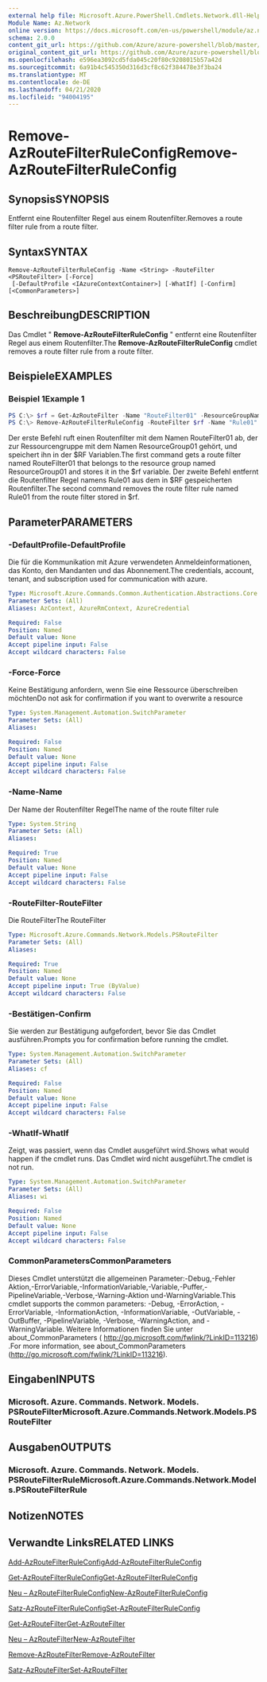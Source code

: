 ```yaml
---
external help file: Microsoft.Azure.PowerShell.Cmdlets.Network.dll-Help.xml
Module Name: Az.Network
online version: https://docs.microsoft.com/en-us/powershell/module/az.network/remove-azroutefilterruleconfig
schema: 2.0.0
content_git_url: https://github.com/Azure/azure-powershell/blob/master/src/Network/Network/help/Remove-AzRouteFilterRuleConfig.md
original_content_git_url: https://github.com/Azure/azure-powershell/blob/master/src/Network/Network/help/Remove-AzRouteFilterRuleConfig.md
ms.openlocfilehash: e596ea3092cd5fda045c20f80c9208015b57a42d
ms.sourcegitcommit: 6a91b4c545350d316d3cf8c62f384478e3f3ba24
ms.translationtype: MT
ms.contentlocale: de-DE
ms.lasthandoff: 04/21/2020
ms.locfileid: "94004195"
---
```

# <span data-ttu-id="929d6-101">Remove-AzRouteFilterRuleConfig</span><span class="sxs-lookup"><span data-stu-id="929d6-101">Remove-AzRouteFilterRuleConfig</span></span>

## <span data-ttu-id="929d6-102">Synopsis</span><span class="sxs-lookup"><span data-stu-id="929d6-102">SYNOPSIS</span></span>
<span data-ttu-id="929d6-103">Entfernt eine Routenfilter Regel aus einem Routenfilter.</span><span class="sxs-lookup"><span data-stu-id="929d6-103">Removes a route filter rule from a route filter.</span></span>

## <span data-ttu-id="929d6-104">Syntax</span><span class="sxs-lookup"><span data-stu-id="929d6-104">SYNTAX</span></span>

```
Remove-AzRouteFilterRuleConfig -Name <String> -RouteFilter <PSRouteFilter> [-Force]
 [-DefaultProfile <IAzureContextContainer>] [-WhatIf] [-Confirm] [<CommonParameters>]
```

## <span data-ttu-id="929d6-105">Beschreibung</span><span class="sxs-lookup"><span data-stu-id="929d6-105">DESCRIPTION</span></span>
<span data-ttu-id="929d6-106">Das Cmdlet " **Remove-AzRouteFilterRuleConfig** " entfernt eine Routenfilter Regel aus einem Routenfilter.</span><span class="sxs-lookup"><span data-stu-id="929d6-106">The **Remove-AzRouteFilterRuleConfig** cmdlet removes a route filter rule from a route filter.</span></span>

## <span data-ttu-id="929d6-107">Beispiele</span><span class="sxs-lookup"><span data-stu-id="929d6-107">EXAMPLES</span></span>

### <span data-ttu-id="929d6-108">Beispiel 1</span><span class="sxs-lookup"><span data-stu-id="929d6-108">Example 1</span></span>
```powershell
PS C:\> $rf = Get-AzRouteFilter -Name "RouteFilter01" -ResourceGroupName "ResourceGroup01"
PS C:\> Remove-AzRouteFilterRuleConfig -RouteFilter $rf -Name "Rule01"
```

<span data-ttu-id="929d6-109">Der erste Befehl ruft einen Routenfilter mit dem Namen RouteFilter01 ab, der zur Ressourcengruppe mit dem Namen ResourceGroup01 gehört, und speichert ihn in der $RF Variablen.</span><span class="sxs-lookup"><span data-stu-id="929d6-109">The first command gets a route filter named RouteFilter01 that belongs to the resource group named ResourceGroup01 and stores it in the $rf variable.</span></span>
<span data-ttu-id="929d6-110">Der zweite Befehl entfernt die Routenfilter Regel namens Rule01 aus dem in $RF gespeicherten Routenfilter.</span><span class="sxs-lookup"><span data-stu-id="929d6-110">The second command removes the route filter rule named Rule01 from the route filter stored in $rf.</span></span>

## <span data-ttu-id="929d6-111">Parameter</span><span class="sxs-lookup"><span data-stu-id="929d6-111">PARAMETERS</span></span>

### <span data-ttu-id="929d6-112">-DefaultProfile</span><span class="sxs-lookup"><span data-stu-id="929d6-112">-DefaultProfile</span></span>
<span data-ttu-id="929d6-113">Die für die Kommunikation mit Azure verwendeten Anmeldeinformationen, das Konto, den Mandanten und das Abonnement.</span><span class="sxs-lookup"><span data-stu-id="929d6-113">The credentials, account, tenant, and subscription used for communication with azure.</span></span>

```yaml
Type: Microsoft.Azure.Commands.Common.Authentication.Abstractions.Core.IAzureContextContainer
Parameter Sets: (All)
Aliases: AzContext, AzureRmContext, AzureCredential

Required: False
Position: Named
Default value: None
Accept pipeline input: False
Accept wildcard characters: False
```

### <span data-ttu-id="929d6-114">-Force</span><span class="sxs-lookup"><span data-stu-id="929d6-114">-Force</span></span>
<span data-ttu-id="929d6-115">Keine Bestätigung anfordern, wenn Sie eine Ressource überschreiben möchten</span><span class="sxs-lookup"><span data-stu-id="929d6-115">Do not ask for confirmation if you want to overwrite a resource</span></span>

```yaml
Type: System.Management.Automation.SwitchParameter
Parameter Sets: (All)
Aliases:

Required: False
Position: Named
Default value: None
Accept pipeline input: False
Accept wildcard characters: False
```

### <span data-ttu-id="929d6-116">-Name</span><span class="sxs-lookup"><span data-stu-id="929d6-116">-Name</span></span>
<span data-ttu-id="929d6-117">Der Name der Routenfilter Regel</span><span class="sxs-lookup"><span data-stu-id="929d6-117">The name of the route filter rule</span></span>

```yaml
Type: System.String
Parameter Sets: (All)
Aliases:

Required: True
Position: Named
Default value: None
Accept pipeline input: False
Accept wildcard characters: False
```

### <span data-ttu-id="929d6-118">-RouteFilter</span><span class="sxs-lookup"><span data-stu-id="929d6-118">-RouteFilter</span></span>
<span data-ttu-id="929d6-119">Die RouteFilter</span><span class="sxs-lookup"><span data-stu-id="929d6-119">The RouteFilter</span></span>

```yaml
Type: Microsoft.Azure.Commands.Network.Models.PSRouteFilter
Parameter Sets: (All)
Aliases:

Required: True
Position: Named
Default value: None
Accept pipeline input: True (ByValue)
Accept wildcard characters: False
```

### <span data-ttu-id="929d6-120">-Bestätigen</span><span class="sxs-lookup"><span data-stu-id="929d6-120">-Confirm</span></span>
<span data-ttu-id="929d6-121">Sie werden zur Bestätigung aufgefordert, bevor Sie das Cmdlet ausführen.</span><span class="sxs-lookup"><span data-stu-id="929d6-121">Prompts you for confirmation before running the cmdlet.</span></span>

```yaml
Type: System.Management.Automation.SwitchParameter
Parameter Sets: (All)
Aliases: cf

Required: False
Position: Named
Default value: None
Accept pipeline input: False
Accept wildcard characters: False
```

### <span data-ttu-id="929d6-122">-WhatIf</span><span class="sxs-lookup"><span data-stu-id="929d6-122">-WhatIf</span></span>
<span data-ttu-id="929d6-123">Zeigt, was passiert, wenn das Cmdlet ausgeführt wird.</span><span class="sxs-lookup"><span data-stu-id="929d6-123">Shows what would happen if the cmdlet runs.</span></span> <span data-ttu-id="929d6-124">Das Cmdlet wird nicht ausgeführt.</span><span class="sxs-lookup"><span data-stu-id="929d6-124">The cmdlet is not run.</span></span>

```yaml
Type: System.Management.Automation.SwitchParameter
Parameter Sets: (All)
Aliases: wi

Required: False
Position: Named
Default value: None
Accept pipeline input: False
Accept wildcard characters: False
```

### <span data-ttu-id="929d6-125">CommonParameters</span><span class="sxs-lookup"><span data-stu-id="929d6-125">CommonParameters</span></span>
<span data-ttu-id="929d6-126">Dieses Cmdlet unterstützt die allgemeinen Parameter:-Debug,-Fehler Aktion,-ErrorVariable,-InformationVariable,-Variable,-Puffer,-PipelineVariable,-Verbose,-Warning-Aktion und-WarningVariable.</span><span class="sxs-lookup"><span data-stu-id="929d6-126">This cmdlet supports the common parameters: -Debug, -ErrorAction, -ErrorVariable, -InformationAction, -InformationVariable, -OutVariable, -OutBuffer, -PipelineVariable, -Verbose, -WarningAction, and -WarningVariable.</span></span> <span data-ttu-id="929d6-127">Weitere Informationen finden Sie unter about_CommonParameters ( http://go.microsoft.com/fwlink/?LinkID=113216) .</span><span class="sxs-lookup"><span data-stu-id="929d6-127">For more information, see about_CommonParameters (http://go.microsoft.com/fwlink/?LinkID=113216).</span></span>

## <span data-ttu-id="929d6-128">Eingaben</span><span class="sxs-lookup"><span data-stu-id="929d6-128">INPUTS</span></span>

### <span data-ttu-id="929d6-129">Microsoft. Azure. Commands. Network. Models. PSRouteFilter</span><span class="sxs-lookup"><span data-stu-id="929d6-129">Microsoft.Azure.Commands.Network.Models.PSRouteFilter</span></span>

## <span data-ttu-id="929d6-130">Ausgaben</span><span class="sxs-lookup"><span data-stu-id="929d6-130">OUTPUTS</span></span>

### <span data-ttu-id="929d6-131">Microsoft. Azure. Commands. Network. Models. PSRouteFilterRule</span><span class="sxs-lookup"><span data-stu-id="929d6-131">Microsoft.Azure.Commands.Network.Models.PSRouteFilterRule</span></span>

## <span data-ttu-id="929d6-132">Notizen</span><span class="sxs-lookup"><span data-stu-id="929d6-132">NOTES</span></span>

## <span data-ttu-id="929d6-133">Verwandte Links</span><span class="sxs-lookup"><span data-stu-id="929d6-133">RELATED LINKS</span></span>

[<span data-ttu-id="929d6-134">Add-AzRouteFilterRuleConfig</span><span class="sxs-lookup"><span data-stu-id="929d6-134">Add-AzRouteFilterRuleConfig</span></span>](./Add-AzRouteFilterRuleConfig.md)

[<span data-ttu-id="929d6-135">Get-AzRouteFilterRuleConfig</span><span class="sxs-lookup"><span data-stu-id="929d6-135">Get-AzRouteFilterRuleConfig</span></span>](./Get-AzRouteFilterRuleConfig.md)

[<span data-ttu-id="929d6-136">Neu – AzRouteFilterRuleConfig</span><span class="sxs-lookup"><span data-stu-id="929d6-136">New-AzRouteFilterRuleConfig</span></span>](./New-AzRouteFilterRuleConfig.md)

[<span data-ttu-id="929d6-137">Satz-AzRouteFilterRuleConfig</span><span class="sxs-lookup"><span data-stu-id="929d6-137">Set-AzRouteFilterRuleConfig</span></span>](./Set-AzRouteFilterRuleConfig.md)

[<span data-ttu-id="929d6-138">Get-AzRouteFilter</span><span class="sxs-lookup"><span data-stu-id="929d6-138">Get-AzRouteFilter</span></span>](./Get-AzRouteFilter.md)

[<span data-ttu-id="929d6-139">Neu – AzRouteFilter</span><span class="sxs-lookup"><span data-stu-id="929d6-139">New-AzRouteFilter</span></span>](./New-AzRouteFilter.md)

[<span data-ttu-id="929d6-140">Remove-AzRouteFilter</span><span class="sxs-lookup"><span data-stu-id="929d6-140">Remove-AzRouteFilter</span></span>](./Remove-AzRouteFilter.md)

[<span data-ttu-id="929d6-141">Satz-AzRouteFilter</span><span class="sxs-lookup"><span data-stu-id="929d6-141">Set-AzRouteFilter</span></span>](./Set-AzRouteFilter.md)
